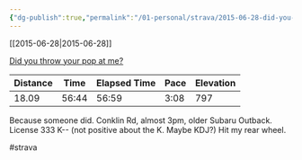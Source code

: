 ```yaml
---
{"dg-publish":true,"permalink":"/01-personal/strava/2015-06-28-did-you-throw-your-pop-at-me/"}
---
```



[[2015-06-28\|2015-06-28]]

[Did you throw your pop at me?](https://www.strava.com/activities/335129770)

| Distance | Time  | Elapsed Time | Pace | Elevation |
| -------- | ----- | ------------ | ---- | --------- |
| 18.09    | 56:44 | 56:59        | 3:08 | 797       |


Because someone did. Conklin Rd, almost 3pm, older Subaru Outback. License 333 K-- (not positive about the K. Maybe KDJ?) Hit my rear wheel.

#strava
